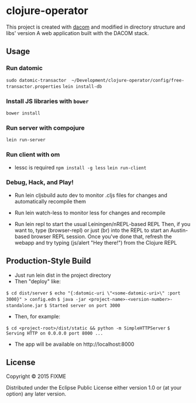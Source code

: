 clojure-operator
====
This project is created with [dacom](https://github.com/bellkev/dacom) and modified in directory structure and libs' version
A web application built with the DACOM stack.

## Usage
### Run datomic
`sudo datomic-transactor  ~/Development/clojure-operator/config/free-transactor.properties`
`lein install-db`

### Install JS libraries with `bower`
`bower install`

### Run server with compojure
`lein run-server`

### Run client with om
- lessc is required
`npm install -g less`
`lein run-client`

### Debug, Hack, and Play!

- Run lein cljsbuild auto dev to monitor .cljs files for changes and automatically recompile them

- Run lein watch-less to monitor less for changes and recompile

- Run lein repl to start the usual Leiningen/nREPL-based REPL
Then, if you want to, type (browser-repl) or just (br) into the REPL to start an Austin-based browser REPL session. Once you've done that, refresh the webapp and try typing (js/alert "Hey there!") from the Clojure REPL

## Production-Style Build

- Just run lein dist in the project directory
- Then "deploy" like:

`$ cd dist/server`
`$ echo "{:datomic-uri \"<some-datomic-uri>\" :port 3000}" > config.edn`
`$ java -jar <project-name>-<version-number>-standalone.jar`
`$ Started server on port 3000`

- Then, for example:

`$ cd <project-root>/dist/static && python -m SimpleHTTPServer`
`$ Serving HTTP on 0.0.0.0 port 8000 ...`

- The app will be available on http://localhost:8000

## License

Copyright © 2015 FIXME

Distributed under the Eclipse Public License either version 1.0 or (at
your option) any later version.
